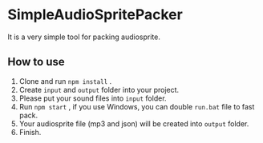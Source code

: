 # SimpleAudioSpritePacker

It is a very simple tool for packing audiosprite.

## How to use
1. Clone and run `npm install` .
2. Create `input` and `output` folder into your project.
3. Please put your sound files into `input` folder.
4. Run `npm start` , if you use Windows, you can double `run.bat` file to fast pack.
5. Your audiosprite file (mp3 and json) will be created into `output` folder.
6. Finish.
